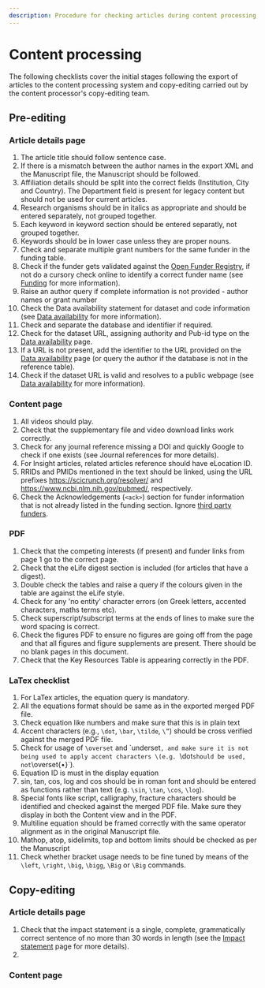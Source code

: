 ```yaml
---
description: Procedure for checking articles during content processing
---
```


# Content processing

The following checklists cover the initial stages following the export of articles to the content processing system and copy-editing carried out by the content processor's copy-editing team.

## Pre-editing

### Article details page

1. The article title should follow sentence case.
2. If there is a mismatch between the author names in the export XML and the Manuscript file,  the Manuscript should be followed.
3. Affiliation details should be split into the correct fields \(Institution, City and Country\). The Department field is present for legacy content but should not be used for current articles.
4. Research organisms should be in italics as appropriate and should be entered separately, not grouped together.
5. Each keyword in keyword section should be entered separatly, not grouped together.
6. Keywords should be in lower case unless they are proper nouns.
7. Check and separate multiple grant numbers for the same funder in the funding table.
8. Check if the funder gets validated against the [Open Funder Registry](https://www.crossref.org/services/funder-registry/), if not do a cursory check online to identify a correct funder name \(see [Funding](../article-details/content/funding-information.md#what-needs-to-be-checked) for more information\).
9. Raise an author query if complete information is not provided - author names or grant number
10. Check the Data availability statement for dataset and code information \(see [Data availability](../article-details/content/data-availability.md#data-availability-statement) for more information\).
11. Check and separate the database and identifier if required.
12. Check for the dataset URL, assigning authority and Pub-id type on the [Data availability](../article-details/content/data-availability.md#database-examples) page.
13. If a URL is not present, add the identifier to the URL provided on the [Data availability](../article-details/content/data-availability.md#database-examples) page \(or query the author if the database is not in the reference table\).
14. Check if the dataset URL is valid and resolves to a public webpage \(see [Data availability](../article-details/content/data-availability.md#data-that-is-not-yet-public) for more information\).

### Content page

1. All videos should play.
2. Check that the supplementary file and video download links work correctly.
3. Check for any journal reference missing a DOI and quickly Google to check if one exists \(see Journal references for more details\).
4. For Insight articles, related articles reference should have eLocation ID.
5. RRIDs and PMIDs mentioned in the text should be linked, using the URL prefixes https://scicrunch.org/resolver/ and https://www.ncbi.nlm.nih.gov/pubmed/, respectively.
6. Check the Acknowledgements \(`<ack>`\) section for funder information that is not already listed in the funding section. Ignore [third party funders](../article-details/content/funding-information.md#third-party-funding-vs-funding-to-authors).

### PDF

1. Check that the competing interests \(if present\) and funder links from page 1 go to the correct page.
2. Check that the eLife digest section is included \(for articles that have a digest\).
3. Double check the tables and raise a query if the colours given in the table are against the eLife style.
4. Check for any 'no entity' character errors \(on Greek letters, accented characters, maths terms etc\).
5. Check superscript/subscript terms at the ends of lines to make sure the word spacing is correct.
6. Check the figures PDF to ensure no figures are going off from the page and that all figures and figure supplements are present. There should be no blank pages in this document.
7. Check that the Key Resources Table is appearing correctly in the PDF.

### LaTex checklist

1. For LaTex articles, the equation query is mandatory.
2. All the equations format should be same as in the exported merged PDF file.
3. Check equation like numbers and make sure that this is in plain text
4. Accent characters \(e.g., `\dot`, `\bar`, `\tilde`, `\”`\) should be cross verified against the merged PDF file.
5. Check for usage of `\overset` and \`underset`, and make sure it is not being used to apply accent characters \(e.g. `\dot` should be used, not `\overset{•}`\).
6. Equation ID is must in the display equation
7. sin, tan, cos, log and cos should be in roman font and should be entered as functions rather than text \(e.g. `\sin`, `\tan`, `\cos`, `\log`\).
8. Special fonts like script, calligraphy, fracture characters should be identified and checked against the merged PDF file. Make sure they display in both the Content view and in the PDF.
9. Multiline equation should be framed correctly with the same operator alignment as in the original Manuscript file.
10. Mathop, atop, sidelimits, top and bottom limits should be checked as per the Manuscript
11. Check whether bracket usage needs to be fine tuned by means of the `\left`, `\right`, `\big`, `\bigg`, `\Big` or `\Big` commands.

## Copy-editing

### Article details page

1. Check that the impact statement is a single, complete, grammatically correct sentence of no more than 30 words in length \(see the [Impact statement](../article-details/content/impact-statement.md) page for more details\).
2. 
### Content page


